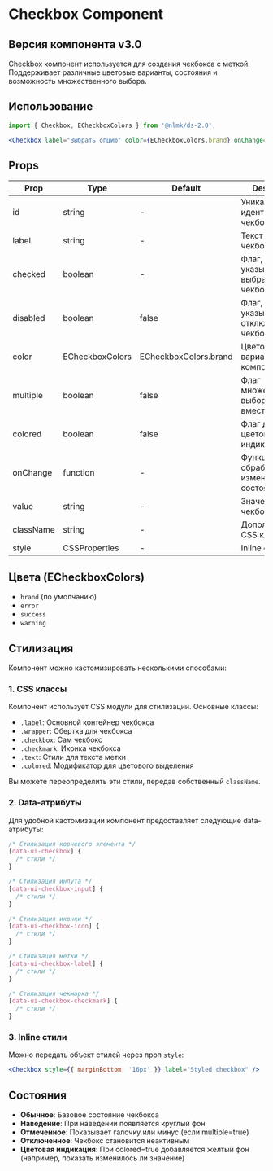# Checkbox Component

## Версия компонента v3.0

Checkbox компонент используется для создания чекбокса с меткой. Поддерживает различные цветовые варианты, состояния и возможность множественного выбора.

## Использование

```jsx
import { Checkbox, ECheckboxColors } from '@nlmk/ds-2.0';

<Checkbox label="Выбрать опцию" color={ECheckboxColors.brand} onChange={e => console.log(e.target.checked)} />;
```

## Props

| Prop      | Type            | Default               | Description                                       |
| --------- | --------------- | --------------------- | ------------------------------------------------- |
| id        | string          | -                     | Уникальный идентификатор чекбокса                 |
| label     | string          | -                     | Текст метки чекбокса                              |
| checked   | boolean         | -                     | Флаг, указывающий, выбран ли чекбокс              |
| disabled  | boolean         | false                 | Флаг, указывающий, отключен ли чекбокс            |
| color     | ECheckboxColors | ECheckboxColors.brand | Цветовой вариант компонента                       |
| multiple  | boolean         | false                 | Флаг множественного выбора (минус вместо галочки) |
| colored   | boolean         | false                 | Флаг для цветовой индикации                       |
| onChange  | function        | -                     | Функция обработки изменения состояния             |
| value     | string          | -                     | Значение чекбокса                                 |
| className | string          | -                     | Дополнительный CSS класс                          |
| style     | CSSProperties   | -                     | Inline стили                                      |

## Цвета (ECheckboxColors)

- `brand` (по умолчанию)
- `error`
- `success`
- `warning`

## Стилизация

Компонент можно кастомизировать несколькими способами:

### 1. CSS классы

Компонент использует CSS модули для стилизации. Основные классы:

- `.label`: Основной контейнер чекбокса
- `.wrapper`: Обертка для чекбокса
- `.checkbox`: Сам чекбокс
- `.checkmark`: Иконка чекбокса
- `.text`: Стили для текста метки
- `.colored`: Модификатор для цветового выделения

Вы можете переопределить эти стили, передав собственный `className`.

### 2. Data-атрибуты

Для удобной кастомизации компонент предоставляет следующие data-атрибуты:

```css
/* Стилизация корневого элемента */
[data-ui-checkbox] {
  /* стили */
}

/* Стилизация инпута */
[data-ui-checkbox-input] {
  /* стили */
}

/* Стилизация иконки */
[data-ui-checkbox-icon] {
  /* стили */
}

/* Стилизация метки */
[data-ui-checkbox-label] {
  /* стили */
}

/* Стилизация чекмарка */
[data-ui-checkbox-checkmark] {
  /* стили */
}
```

### 3. Inline стили

Можно передать объект стилей через проп `style`:

```jsx
<Checkbox style={{ marginBottom: '16px' }} label="Styled checkbox" />
```

## Состояния

- **Обычное**: Базовое состояние чекбокса
- **Наведение**: При наведении появляется круглый фон
- **Отмеченное**: Показывает галочку или минус (если multiple=true)
- **Отключенное**: Чекбокс становится неактивным
- **Цветовая индикация**: При colored=true добавляется желтый фон (например, показать изменилось ли значение)
